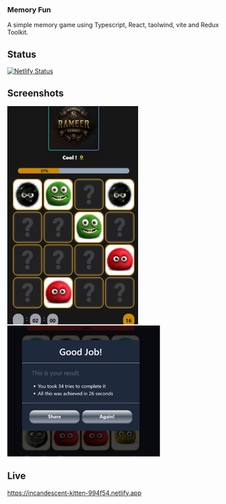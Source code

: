 ### Memory Fun

A simple memory game using Typescript, React, taolwind, vite and Redux Toolkit.

## Status

[![Netlify Status](https://api.netlify.com/api/v1/badges/db908148-bc88-4583-86ae-d3a8c7d5b584/deploy-status)](https://app.netlify.com/sites/incandescent-kitten-994f54/deploys)

## Screenshots

<img src="src/assets/screens/2.png?raw=true"  alt="screen1" width="300" height="500">

<img src="src/assets/screens/3.png?raw=true"  alt="screen1" width="350" height="300">

## Live

https://incandescent-kitten-994f54.netlify.app
